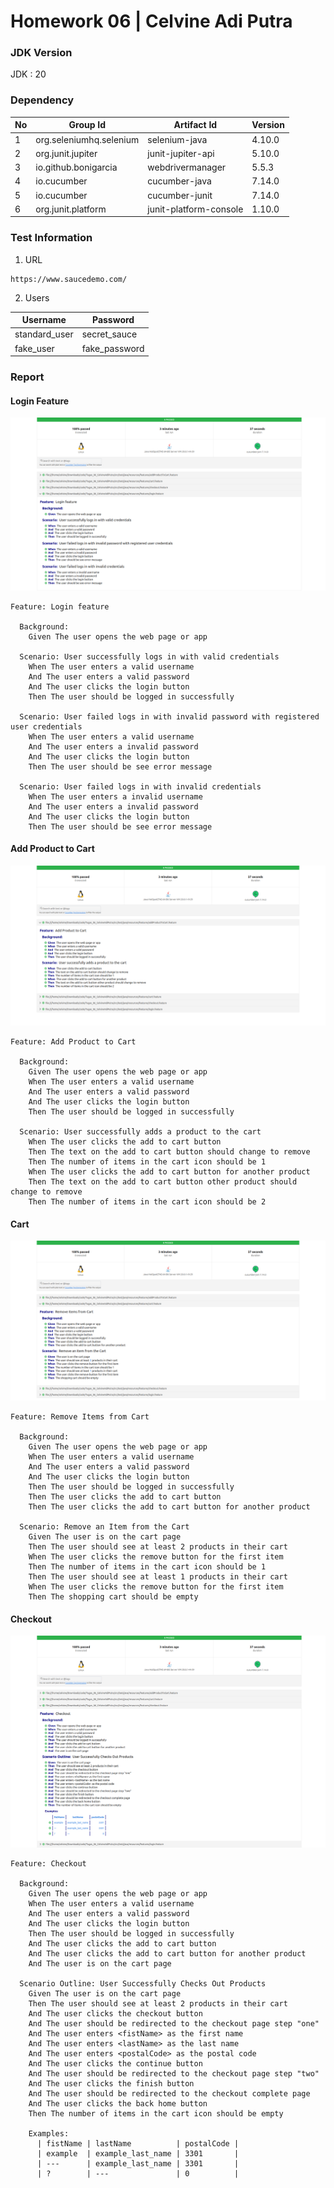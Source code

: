 # Homework 06 | Celvine Adi Putra

### JDK Version

JDK : 20

### Dependency

| No | Group Id                | Artifact Id            | Version |
|----|-------------------------|------------------------|---------|
| 1  | org.seleniumhq.selenium | selenium-java          | 4.10.0  |
| 2  | org.junit.jupiter       | junit-jupiter-api      | 5.10.0  |
| 3  | io.github.bonigarcia    | webdrivermanager       | 5.5.3   |
| 4  | io.cucumber             | cucumber-java          | 7.14.0  |
| 5  | io.cucumber             | cucumber-junit         | 7.14.0  |
| 6  | org.junit.platform      | junit-platform-console | 1.10.0  |

### Test Information

1. URL

```text
https://www.saucedemo.com/
```

2. Users

| Username      | Password      |
|---------------|---------------|
| standard_user | secret_sauce  |
| fake_user     | fake_password |

### Report

#### Login Feature

![](report/Login.png)

```gherkin
Feature: Login feature

  Background:
    Given The user opens the web page or app

  Scenario: User successfully logs in with valid credentials
    When The user enters a valid username
    And The user enters a valid password
    And The user clicks the login button
    Then The user should be logged in successfully

  Scenario: User failed logs in with invalid password with registered user credentials
    When The user enters a valid username
    And The user enters a invalid password
    And The user clicks the login button
    Then The user should be see error message

  Scenario: User failed logs in with invalid credentials
    When The user enters a invalid username
    And The user enters a invalid password
    And The user clicks the login button
    Then The user should be see error message
```

#### Add Product to Cart

![RP. dsdsjdk](report/AddToCart.png)

```gherkin
Feature: Add Product to Cart

  Background:
    Given The user opens the web page or app
    When The user enters a valid username
    And The user enters a valid password
    And The user clicks the login button
    Then The user should be logged in successfully

  Scenario: User successfully adds a product to the cart
    When The user clicks the add to cart button
    Then The text on the add to cart button should change to remove
    Then The number of items in the cart icon should be 1
    When The user clicks the add to cart button for another product
    Then The text on the add to cart button other product should change to remove
    Then The number of items in the cart icon should be 2
```

#### Cart

![](report/Cart.png)

```gherkin
Feature: Remove Items from Cart

  Background:
    Given The user opens the web page or app
    When The user enters a valid username
    And The user enters a valid password
    And The user clicks the login button
    Then The user should be logged in successfully
    Then The user clicks the add to cart button
    Then The user clicks the add to cart button for another product

  Scenario: Remove an Item from the Cart
    Given The user is on the cart page
    Then The user should see at least 2 products in their cart
    When The user clicks the remove button for the first item
    Then The number of items in the cart icon should be 1
    Then The user should see at least 1 products in their cart
    When The user clicks the remove button for the first item
    Then The shopping cart should be empty
```

#### Checkout

![](report/Checkout.png)

```gherkin
Feature: Checkout

  Background:
    Given The user opens the web page or app
    When The user enters a valid username
    And The user enters a valid password
    And The user clicks the login button
    Then The user should be logged in successfully
    And The user clicks the add to cart button
    And The user clicks the add to cart button for another product
    And The user is on the cart page

  Scenario Outline: User Successfully Checks Out Products
    Given The user is on the cart page
    Then The user should see at least 2 products in their cart
    And The user clicks the checkout button
    And The user should be redirected to the checkout page step "one"
    And The user enters <fistName> as the first name
    And The user enters <lastName> as the last name
    And The user enters <postalCode> as the postal code
    And The user clicks the continue button
    And The user should be redirected to the checkout page step "two"
    And The user clicks the finish button
    And The user should be redirected to the checkout complete page
    And The user clicks the back home button
    Then The number of items in the cart icon should be empty

    Examples:
      | fistName | lastName          | postalCode |
      | example  | example_last_name | 3301       |
      | ---      | example_last_name | 3301       |
      | ?        | ---               | 0          |
```

